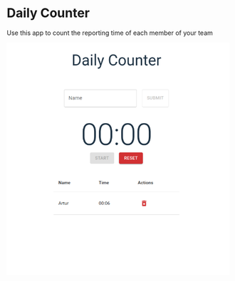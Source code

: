 # Daily Counter

Use this app to count the reporting time of each member of your team

<img src="./github/assets/daily-counter-screen.png" alt="daily counter screen" width="500" />